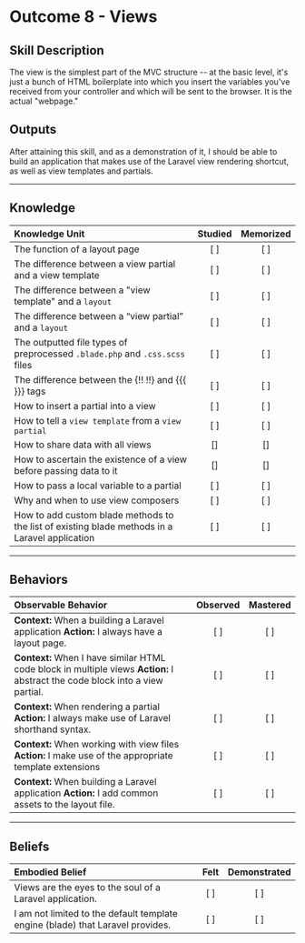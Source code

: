# Outcome 8 - Views

Skill Description
----------
The view is the simplest part of the MVC structure -- at the basic level, it's just a bunch of HTML boilerplate into which you insert the variables you've received from your controller and which will be sent to the browser. It is the actual "webpage."

Outputs
----------
After attaining this skill, and as a demonstration of it, I should be able to build an application that makes use of the Laravel view rendering shortcut, as well as view templates and partials. 


----------

## **Knowledge**


| Knowledge Unit   |      Studied      | Memorized |
|:-------------|:------------------:|:--------:|
| The function of a layout page | [ ] | [ ]  |
| The difference between a view partial and a view template | [ ] | [ ]  |
| The difference between a "view template" and a `layout` | [ ] | [ ]  |
| The difference between a “view partial” and  a `layout` | [ ] | [ ]  |
| The outputted file types of preprocessed `.blade.php` and  `.css.scss` files | [ ] | [ ]  |
| The difference between the {!! !!} and {{{ }}} tags | [ ] | [ ]  |
| How to insert a partial into a view| [ ] | [ ]  |
| How to tell a `view template` from a `view partial` | [ ] | [ ]  |
| How to share data with all views | [] | [] |
| How to ascertain the existence of a view before passing data to it | [] | [] |
| How to pass a local variable to a partial | [ ] | [ ]  |
| Why and when to use view composers | [ ] | [ ]  |
| How to add custom blade methods to the list of existing blade methods in a Laravel application | [ ] | [ ]  |

----------

## **Behaviors**


| Observable Behavior   |      Observed      | Mastered |
|:-------------|:------------------:|:--------:|
| **Context:** When a building a Laravel application **Action:** I always have a layout page. | [ ] | [ ]  |
| **Context:** When I have similar HTML code block in multiple views **Action:** I abstract the code block into a view partial. | [ ] | [ ]  |
| **Context:** When rendering a partial **Action:** I always make use of Laravel shorthand syntax.| [ ] | [ ]  |
| **Context:** When working with view files **Action:** I make use of the appropriate template extensions | [ ] | [ ]  |
| **Context:** When building a Laravel application **Action:** I add common assets to the layout file. | [ ] | [ ]  |


----------


## **Beliefs**


| Embodied Belief   |      Felt      | Demonstrated |
|:-------------|:------------------:|:--------:|
| Views are the eyes to the soul of a Laravel application. | [ ] | [ ]  |
| I am not limited to the default template engine (blade) that Laravel provides. | [ ] | [ ]  |

